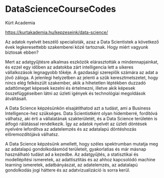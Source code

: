 # DataScienceCourseCodes
 Kürt Academia
 
 https://kurtakademia.hu/kepzeseink/data-science/

Az adatok nyelvét beszélő specialisták, azaz a Data Scientistek a következő évek legkeresettebb szakemberei közé tartoznak. Hogy miért vagyunk biztosak ebben? 

Mert az adatgyűjtésre alkalmas eszközök elárasztották a mindennapjainkat, és ezzel egy időben az adatokba zárt intelligencia lett a sikeres vállalkozások legnagyobb tőkéje. A gazdasági szereplők számára az adat a jövő záloga. A jelenlegi helyzetben az jelenti a szűk keresztmetszetet, hogy nincs elég felkészült szakember, akik a hihetetlen léptékben duzzadó adattömeget képesek kezelni és értelmezni, illetve akik képesek összefüggéseiben látni az üzleti igények és technológiai megoldások átváltásait.

A Data Science képzésünkön elsajátíthatod azt a tudást, ami a Business Intelligence-hez szükséges. Data Scientistként olyan hídemberré, fordítóvá válhatsz, aki érti a vállalatának szakterületét, és a Data Science területén is átfogó rálátással rendelkezik. Így az adatok nyelvét az üzleti döntések nyelvére lefordítva az adatelemzés és az adatalapú döntéshozás előremozdítójává válhatsz. 

A Data Science képzésünk amellett, hogy széles spektrumban mutatja meg az adatalapú gondolkodásmód területeit, gyakorlatias és már másnap használható tudást ad a kezedbe. Az adatgyűjtés, a statisztikai és modellépítési ismeretek, az adattisztítás és az ahhoz kapcsolódó machine learning ismeretek, adatbányászat, az adatelemzés, az adatalapú gondolkodás jogi háttere és az adatvizualizáció is sorra kerül. 
